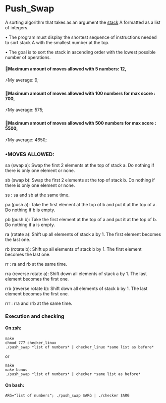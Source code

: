 # Push_Swap
A sorting algorithm that takes as an argument the [stack](https://en.wikipedia.org/wiki/Stack_(abstract_data_type))  A formatted as a list of integers.

• The program must display the shortest sequence of instructions needed to sort stack
  A with the smallest number at the top.

• The goal is to sort the stack in ascending order with the lowest possible number of operations.


#### 🧠Maximum amount of moves allowed with 5 numbers: 12,
⚡My average: 9;

#### 🧠Maximum amount of moves allowed with 100 numbers for max score : 700,
⚡My average: 575;

#### 🧠Maximum amount of moves allowed with 500 numbers for max score : 5500,
⚡My average: 4650;



### •MOVES ALLOWED:
sa (swap a): Swap the first 2 elements at the top of stack a.
    Do nothing if there is only one element or none.


sb (swap b): Swap the first 2 elements at the top of stack b.
    Do nothing if there is only one element or none.


ss : sa and sb at the same time.


pa (push a): Take the first element at the top of b and put it at the top of a.
    Do nothing if b is empty.


pb (push b): Take the first element at the top of a and put it at the top of b.
    Do nothing if a is empty.


ra (rotate a): Shift up all elements of stack a by 1.
    The first element becomes the last one.


rb (rotate b): Shift up all elements of stack b by 1.
    The first element becomes the last one.


rr : ra and rb at the same time.


rra (reverse rotate a): Shift down all elements of stack a by 1.
     The last element becomes the first one.


rrb (reverse rotate b): Shift down all elements of stack b by 1.
     The last element becomes the first one.


rrr : rra and rrb at the same time.

### Execution and checking
#### On zsh:
~~~
make
chmod 777 checker_linux
./push_swap *list of numbers* | checker_linux *same list as before*
~~~
or
~~~
make
make bonus
./push_swap *list of numbers* | checker *same list as before*
~~~
#### On bash:
~~~
ARG="list of numbers"; ./push_swap $ARG | ./checker $ARG
~~~

